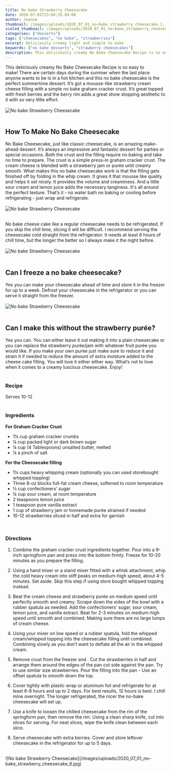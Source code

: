 ```yaml
---
title: No bake Strawberry Cheesecake
date: 2020-07-01T23:04:35-04:00
author: Joanne
thumbnail: /images/uploads/2020_07_01_no–bake_strawberry_cheesecake_1.jpg
scaled_thumbnail: /images/uploads/2020_07_01_no–bake_strawberry_cheesecake_0.jpg
categories: ["desserts"]
tags: ["cheesecakes", "no bake", "strawberries"]
excerpt: Deliciously creamy light and simple to make
keywords: ["no bake desserts", "strawberry cheesecakes"]
description: This deliciously creamy No Bake Cheesecake Recipe is so easy to make and super delicous
---
```


This deliciously creamy No Bake Cheesecake Recipe is so easy to make! There are certain days during the summer when the last place anyone wants to be is in a hot kitchen and this no bake cheesecake is the perfect summertime dessert. It’s got a mousse-like strawberry cream cheese filling with a simple no bake graham cracker crust. It’s great topped with fresh berries and the berry rim adds a great show stopping aesthetic to it with so very little effort.
</br>
</br>
![No bake Strawberry Cheesecake](/images/uploads/2020_07_01_no–bake_strawberry_cheesecake_2.jpg)
</br>
</br>

## How To Make No Bake Cheesecake
No Bake Cheesecake, just like classic cheesecake, is an amazing make-ahead dessert. It’s always an impressive and fantastic dessert for parties or special occasions. Both the crust and the filling require no baking and take no time to prepare. The crust is a simple press-in graham cracker crust. The cream cheese is blended with a strawberry jam or purée until creamy smooth. What makes this no bake cheesecake work is that the filling gets finished off by folding in the whip cream. It gives it that mousse like quality and helps it set nicely.  It provides the volume and creaminess. And a little sour cream and lemon juice adds the necessary tanginess. It's all around the perfect texture. That’s it - no water bath no baking or cooling before refrigerating - just wrap and refrigerate. 
</br>
</br>
![No bake Strawberry Cheesecake](/images/uploads/2020_07_01_no–bake_strawberry_cheesecake_3.jpg)
</br>
</br>

No bake cheese cake like a regular  cheesecake needs to be refrigerated. If you skip the chill time, slicing it will be difficult. I recommend serving the cheesecake cold straight from the refrigerator. It needs at least 6 hours of chill time, but the longer the better so I always make it the night before. 
</br>
</br>
![No bake Strawberry Cheesecake](/images/uploads/2020_07_01_no–bake_strawberry_cheesecake_4.jpg)
</br>
</br>

## Can I freeze a no bake cheesecake? 
Yes you can make your cheesecake ahead of time and store it in the freezer for up to a week. Defrost your cheesecake in the refrigerator or you can serve it straight from the freezer. 
</br>
</br>
![No bake Strawberry Cheesecake](/images/uploads/2020_07_01_no–bake_strawberry_cheesecake_5.jpg)
</br>
</br>

## Can I make this without the strawberry purée? 
Yes you can. You can either leave it out making it into a plain cheesecake or you can replace the strawberry purée/jam with whatever fruit purée you would like. If you make your own purée just make sure to reduce it and strain it if needed to reduce the amount of extra moisture added to the cheese cake filling. You will love it either either way. What’s not to love when it comes to a creamy luscious cheesecake. Enjoy! 
</br>
</br>

### Recipe
Serves 10-12 
</br>
</br>

### Ingredients

__For Graham Cracker Crust__

* <span itemprop="recipeIngredient">1&frac14; cup graham cracker crumbs </span>
* <span itemprop="recipeIngredient">&frac14; cup packed light or dark brown sugar</span>
* <span itemprop="recipeIngredient">&frac14; cup (4 Tablespoons) unsalted butter, melted</span>
* <span itemprop="recipeIngredient">&frac14; a pinch of salt</span>

__For the Cheesecake filling__

* <span itemprop="recipeIngredient">1&frac14; cups heavy whipping cream (optionally you can used storebought whipped topping) </span>
* <span itemprop="recipeIngredient">Three 8-oz blocks full-fat cream cheese, softened to room temperature</span>
* <span itemprop="recipeIngredient">&frac12; cup confectioners’ sugar</span>
* <span itemprop="recipeIngredient">&frac14; cup sour cream, at room temperature</span>
* <span itemprop="recipeIngredient">2 teaspoons lemon juice</span>
* <span itemprop="recipeIngredient">1 teaspoon pure vanilla extract</span>
* <span itemprop="recipeIngredient">1 cup of strawberry jam or homemade purée strained if needed </span>
* <span itemprop="recipeIngredient">10-12 strawberries sliced in half and extra for garnish </span>
</br>

### Directions

1. Combine the graham cracker crust ingredients together. Pour into a 9-inch springform pan and press into the bottom firmly.  Freeze for 10-20 minutes as you prepare the filling.

1. Using a hand mixer or a stand mixer fitted with a whisk attachment, whip the cold heavy cream into stiff peaks on medium-high speed, about 4-5 minutes. Set aside. Skip this step if using store bought whipped topping instead. 

1. Beat the cream cheese and strawberry purée on medium speed until perfectly smooth and creamy. Scrape down the sides of the bowl with a rubber spatula as needed. Add the confectioners’ sugar, sour cream, lemon juice, and vanilla extract. Beat for 2-3 minutes on medium-high speed until smooth and combined. Making sure there are no large lumps of cream cheese. 

1. Using your mixer on low speed or a rubber spatula, fold the whipped cream/whipped topping into the cheesecake filling until combined. Combining slowly as you don’t want to deflate all the air in the whipped cream.

1. Remove crust from the freezer and . Cut the strawberries in half and arrange them around the edges of the pan cut side against the pan. Try to use similar size strawberries. Pour the filling into the pan - Use an offset spatula to smooth down the top.

1. Cover tightly with plastic wrap or aluminum foil and refrigerate for at least 6-8 hours and up to 2 days. For best results, 12 hours is best. I chill mine overnight. The longer refrigerated, the nicer the no-bake cheesecake will set up.

1. Use a knife to loosen the chilled cheesecake from the rim of the springform pan, then remove the rim. Using a clean sharp knife, cut into slices for serving. For neat slices, wipe the knife clean between each slice.

1. Serve cheesecake with extra berries. Cover and store leftover cheesecake in the refrigerator for up to 5 days.

</br>
![No bake Strawberry Cheesecake](/images/uploads/2020_07_01_no–bake_strawberry_cheesecake_6.jpg)